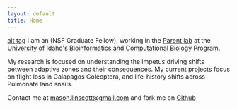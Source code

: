 ```yaml
---
layout: default
title: Home
---
```


[alt tag](http://i.imgur.com/koD2g8N.png)
I am an (NSF Graduate Fellow), working in the [Parent lab](http://webpages.uidaho.edu/parentlab/Parent_lab/Parent_lab___Home.html) at the [University of Idaho's Bioinformatics and Computational Biology Program](http://www.uidaho.edu/cogs/bcb). 

My research is focused on understanding the impetus driving shifts between adaptive zones and their consequences. My current projects focus on flight loss in Galapagos Coleoptera, and life-history shifts across Pulmonate land snails.

Contact me at mason.linscott@gmail.com and fork me on [Github](https://github.com/mason-linscott)
